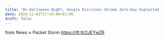 ```yaml
---
title: 'On Halloween Night, Google Discloses Chrome Zero-Day Exploited In The Wild'
date: 2019-11-01T17:54:00+01:00
draft: false
---
```


  
  
from News ≈ Packet Storm https://ift.tt/2JEYwZR